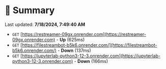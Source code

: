 # 📖 Summary
Last updated: **7/18/2024, 7:49:40 AM**

- `GET` [https://restreamer-09gx.onrender.com](https://restreamer-09gx.onrender.com) - **Up** (625ms)
- `GET` [https://filestreambot-b5k6.onrender.com/](https://filestreambot-b5k6.onrender.com/) - **Down** (137ms)
- `GET` [https://jupyterlab-python3-12-3.onrender.com](https://jupyterlab-python3-12-3.onrender.com) - **Down** (166ms)
